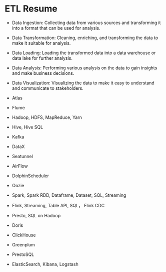 # ETL Resume

- Data Ingestion: Collecting data from various sources and transforming it into a format that can be used for analysis.
- Data Transformation: Cleaning, enriching, and transforming the data to make it suitable for analysis.
- Data Loading: Loading the transformed data into a data warehouse or data lake for further analysis.
- Data Analysis: Performing various analysis on the data to gain insights and make business decisions.
- Data Visualization: Visualizing the data to make it easy to understand and communicate to stakeholders.

- Atlas
- Flume
- Hadoop, HDFS, MapReduce, Yarn
- Hive, Hive SQL
- Kafka
- DataX
- Seatunnel
- AirFlow
- DolphinScheduler
- Oozie

- Spark, Spark RDD, Dataframe, Dataset, SQL, Streaming
- Flink, Streaming, Table API, SQL， Flink CDC

- Presto, SQL on Hadoop
- Doris
- ClickHouse
- Greenplum
- PrestoSQL

- ElasticSearch, Kibana, Logstash
